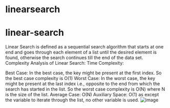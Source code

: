 # linearsearch
# linear-search
Linear Search is defined as a sequential search algorithm that starts at one end and goes through each element of a list until the desired element is found, otherwise the search continues till the end of the data set.
 Complexity Analysis of Linear Search:
Time Complexity:

Best Case: In the best case, the key might be present at the first index. So the best case complexity is O(1)
Worst Case: In the worst case, the key might be present at the last index i.e., opposite to the end from which the search has started in the list. So the worst case complexity is O(N) where N is the size of the list.
Average Case: O(N)
Auxiliary Space: O(1) as except the variable to iterate through the list, no other variable is used.
![image](https://user-images.githubusercontent.com/125429673/234377200-d8523a8b-cdc5-4783-bf69-8dd9b71def6d.png)
